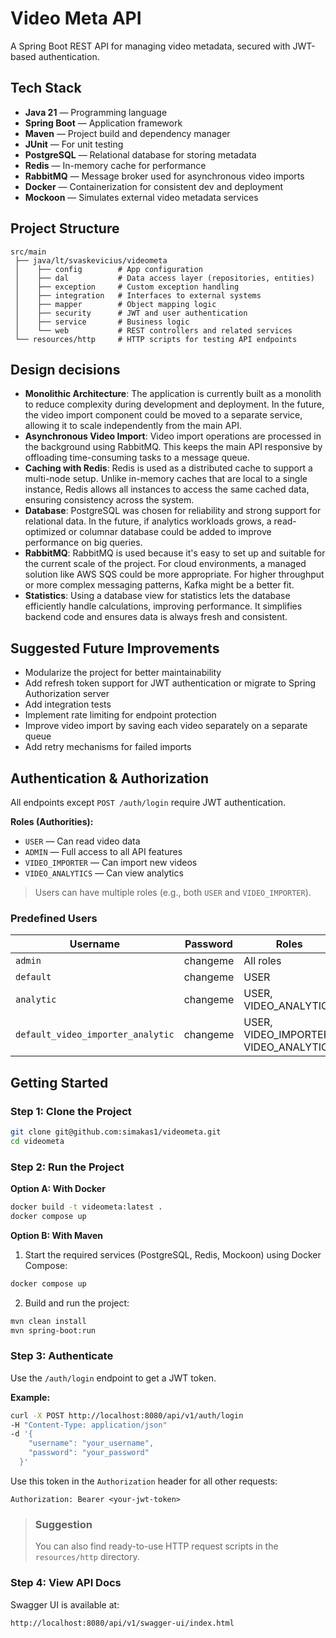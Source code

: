 # Video Meta API

A Spring Boot REST API for managing video metadata, secured with JWT-based authentication.

## Tech Stack

- **Java 21** — Programming language
- **Spring Boot** — Application framework
- **Maven** — Project build and dependency manager
- **JUnit** — For unit testing
- **PostgreSQL** — Relational database for storing metadata
- **Redis** — In-memory cache for performance
- **RabbitMQ** — Message broker used for asynchronous video imports
- **Docker** — Containerization for consistent dev and deployment
- **Mockoon** — Simulates external video metadata services

## Project Structure

```
src/main
 ├── java/lt/svaskevicius/videometa
 │    ├── config        # App configuration
 │    ├── dal           # Data access layer (repositories, entities)
 │    ├── exception     # Custom exception handling
 │    ├── integration   # Interfaces to external systems
 │    ├── mapper        # Object mapping logic
 │    ├── security      # JWT and user authentication
 │    ├── service       # Business logic
 │    └── web           # REST controllers and related services
 └── resources/http     # HTTP scripts for testing API endpoints
```

## Design decisions

- **Monolithic Architecture**: The application is currently built as a monolith to reduce complexity during development
  and deployment. In the future, the video import component could be moved to a separate service, allowing it to scale
  independently from the main API.
- **Asynchronous Video Import**: Video import operations are processed in the background using RabbitMQ. This keeps the
  main API responsive by offloading time-consuming tasks to a message queue.
- **Caching with Redis**: Redis is used as a distributed cache to support a multi-node setup. Unlike in-memory caches
  that are local to a single instance, Redis allows all instances to access the same cached data, ensuring consistency
  across the system.
- **Database**: PostgreSQL was chosen for reliability and strong support for relational data. In the future, if
  analytics workloads grows, a
  read-optimized or columnar database could be added to improve performance on
  big queries.
- **RabbitMQ**: RabbitMQ is used because it's easy to set up and suitable for the current scale of the project. For
  cloud environments, a managed solution like AWS SQS could be more appropriate. For higher throughput or more complex
  messaging patterns, Kafka might be a better fit.
- **Statistics**: Using a database view for statistics lets the database efficiently handle calculations, improving
  performance. It simplifies backend code and ensures data is always fresh and consistent.

## Suggested Future Improvements

- Modularize the project for better maintainability
- Add refresh token support for JWT authentication or migrate to Spring Authorization server
- Add integration tests
- Implement rate limiting for endpoint protection
- Improve video import by saving each video separately on a separate queue
- Add retry mechanisms for failed imports

## Authentication & Authorization

All endpoints except `POST /auth/login` require JWT authentication.

**Roles (Authorities):**

- `USER` — Can read video data
- `ADMIN` — Full access to all API features
- `VIDEO_IMPORTER` — Can import new videos
- `VIDEO_ANALYTICS` — Can view analytics

> Users can have multiple roles (e.g., both `USER` and `VIDEO_IMPORTER`).

### Predefined Users

| Username                          | Password | Roles                                 |
|-----------------------------------|----------|---------------------------------------|
| `admin`                           | changeme | All roles                             |
| `default`                         | changeme | USER                                  |
| `analytic`                        | changeme | USER, VIDEO_ANALYTICS                 |
| `default_video_importer_analytic` | changeme | USER, VIDEO_IMPORTER, VIDEO_ANALYTICS |

## Getting Started

### Step 1: Clone the Project

```bash
git clone git@github.com:simakas1/videometa.git
cd videometa
```

### Step 2: Run the Project

**Option A: With Docker**

```bash
docker build -t videometa:latest .
docker compose up
```

**Option B: With Maven**

1. Start the required services (PostgreSQL, Redis, Mockoon) using Docker Compose:

```bash
docker compose up
```

2. Build and run the project:

```bash
mvn clean install
mvn spring-boot:run
```

### Step 3: Authenticate

Use the `/auth/login` endpoint to get a JWT token.

**Example:**

```bash
curl -X POST http://localhost:8080/api/v1/auth/login 
-H "Content-Type: application/json"   
-d '{
    "username": "your_username",
    "password": "your_password"
  }'
```

Use this token in the `Authorization` header for all other requests:

```http
Authorization: Bearer <your-jwt-token>
```

> ### Suggestion
> You can also find ready-to-use HTTP request scripts in the `resources/http` directory.

### Step 4: View API Docs

Swagger UI is available at:

```
http://localhost:8080/api/v1/swagger-ui/index.html
```
